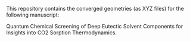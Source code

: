 This repository contains the converged geometries (as XYZ files) for the following manuscript:

Quantum Chemical Screening of Deep Eutectic Solvent Components for Insights into CO2 Sorption Thermodynamics.

